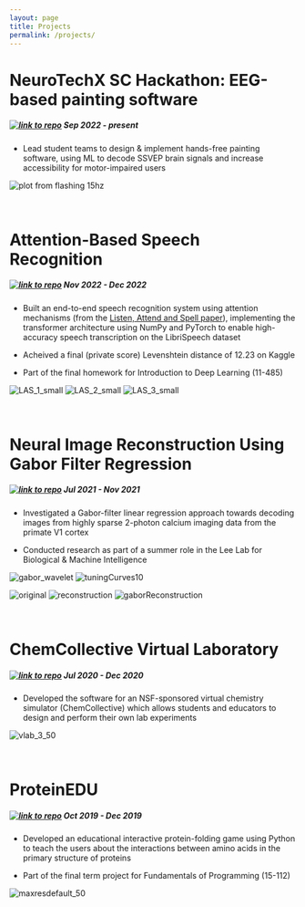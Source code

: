 ```yaml
---
layout: page
title: Projects
permalink: /projects/
---
```



# NeuroTechX SC Hackathon: EEG-based painting software
#####  [![link to repo](/files/source.jpg)](https://github.com/rhopatel/SSVEP_Painter) Sep 2022 - present

- Lead student teams to design & implement hands-free painting software, using ML to decode SSVEP brain signals and increase accessibility for motor-impaired users

![plot from flashing 15hz](/files/plot_from_flashing_15hz_50.png)


&nbsp;

# Attention-Based Speech Recognition
##### [![link to repo](/files/source.jpg)](https://github.com/rhopatel/IDL-hw4) Nov 2022 - Dec 2022 

- Built an end-to-end speech recognition system using attention mechanisms (from the [Listen, Attend and Spell paper](https://arxiv.org/pdf/1508.01211v2.pdf)), implementing the transformer architecture using NumPy and PyTorch to enable high-accuracy speech transcription on the LibriSpeech dataset

- Acheived a final (private score) Levenshtein distance of 12.23 on Kaggle 

- Part of the final homework for Introduction to Deep Learning (11-485)

![LAS_1_small](/files/LAS_1_small.png) ![LAS_2_small](/files/LAS_2_small.png) ![LAS_3_small](/files/LAS_3_small.png)



&nbsp;

# Neural Image Reconstruction Using Gabor Filter Regression
##### [![link to repo](/files/source.jpg)](https://github.com/rhopatel/tangImageReconstruction) Jul 2021 - Nov 2021

- Investigated a Gabor-filter linear regression approach towards decoding images from highly sparse 2-photon calcium imaging data from the primate V1 cortex

- Conducted research as part of a summer role in the Lee Lab for Biological & Machine Intelligence

![gabor_wavelet](/files/gabor_wavelet.png) ![tuningCurves10](/files/tuningCurves10.png)


![original](/files/original.png) ![reconstruction](/files/reconstruction.png) ![gaborReconstruction](/files/gaborReconstruction.png)



&nbsp;

# ChemCollective Virtual Laboratory
##### [![link to repo](/files/source.jpg)](https://github.com/rhopatel/vlab2) Jul 2020 - Dec 2020

- Developed the software for an NSF-sponsored virtual chemistry simulator (ChemCollective) which allows students and educators to design and perform their own lab experiments


![vlab_3_50](/files/vlab_3_50.png)


&nbsp;

# ProteinEDU
##### [![link to repo](/files/source.jpg)](https://github.com/rhopatel/ProteinEDU) Oct 2019 - Dec 2019

- Developed an educational interactive protein-folding game using Python to teach the users about the interactions between amino
acids in the primary structure of proteins

- Part of the final term project for Fundamentals of Programming (15-112)

![maxresdefault_50](/files/maxresdefault_50.png)
